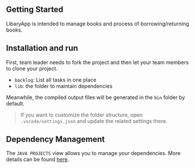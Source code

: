 ## Getting Started

LibaryApp is intended to manage books and process of borrowing/returning books.

## Installation and run

First, team leader needs to fork the project and then let your team members to clone your project.

- `backlog`: List all tasks in one place
- `lib`: the folder to maintain dependencies

Meanwhile, the compiled output files will be generated in the `bin` folder by default.

> If you want to customize the folder structure, open `.vscode/settings.json` and update the related settings there.

## Dependency Management

The `JAVA PROJECTS` view allows you to manage your dependencies. More details can be found [here](https://github.com/microsoft/vscode-java-dependency#manage-dependencies).
